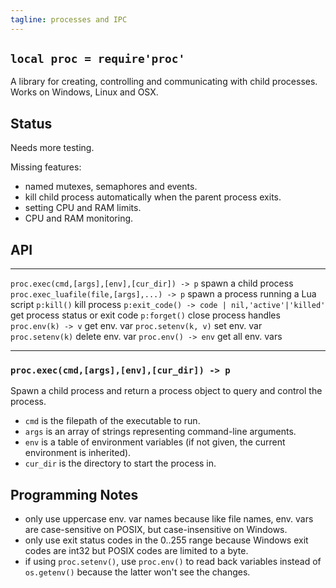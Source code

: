 ```yaml
---
tagline: processes and IPC
---
```


## `local proc = require'proc'`

A library for creating, controlling and communicating with child processes.
Works on Windows, Linux and OSX.

## Status

<warn>Needs more testing.</warn>

Missing features:

  * named mutexes, semaphores and events.
  * kill child process automatically when the parent process exits.
  * setting CPU and RAM limits.
  * CPU and RAM monitoring.

## API

------------------------------------------------ -----------------------------
`proc.exec(cmd,[args],[env],[cur_dir]) -> p`     spawn a child process
`proc.exec_luafile(file,[args],...) -> p`        spawn a process running a Lua script
`p:kill()`                                       kill process
`p:exit_code() -> code | nil,'active'|'killed'`  get process status or exit code
`p:forget()`                                     close process handles
`proc.env(k) -> v`                               get env. var
`proc.setenv(k, v)`                              set env. var
`proc.setenv(k)`                                 delete env. var
`proc.env() -> env`                              get all env. vars
------------------------------------------------ -----------------------------

### `proc.exec(cmd,[args],[env],[cur_dir]) -> p`

Spawn a child process and return a process object to query and control the
process.

  * `cmd` is the filepath of the executable to run.
  * `args` is an array of strings representing command-line arguments.
  * `env` is a table of environment variables (if not given, the current
  environment is inherited).
  * `cur_dir` is the directory to start the process in.

## Programming Notes

* only use uppercase env. var names because like file names, env. vars
  are case-sensitive on POSIX, but case-insensitive on Windows.
* only use exit status codes in the 0..255 range because Windows exit
  codes are int32 but POSIX codes are limited to a byte.
* if using `proc.setenv()`, use `proc.env()` to read back variables instead
of `os.getenv()` because the latter won't see the changes.
